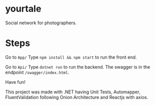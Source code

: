 # yourtale
Social network for photographers.

# Steps
Go to `App/`
Type `npm install && npm start` to run the front end.

Go to `Api/`
Type `dotnet run` to run the backend.
The swagger is in the endpoint  `/swagger/index.html`.

Have fun!

This project was made with .NET having Unit Tests, Automapper, FluentValidation following Onion Architecture and Reactjs with axios.
